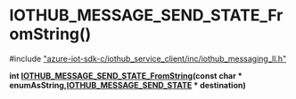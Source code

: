 # IOTHUB_MESSAGE_SEND_STATE_FromString()

\#include ["azure-iot-sdk-c/iothub_service_client/inc/iothub_messaging_ll.h"](../iot-c-ref-iothub-messaging-ll-h.md)  

**int [IOTHUB_MESSAGE_SEND_STATE_FromString](#iothub__messaging__ll_8h_1a6938a327a68abdb7c05a250cac3fa76c)(const char * enumAsString,[IOTHUB_MESSAGE_SEND_STATE](#iothub__messaging__ll_8h_1a46b779019d8b82c8aa5631b865853cc0) * destination)**

